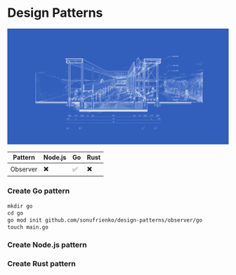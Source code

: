 # Design Patterns

![Design Patterns](design-patterns.jpeg)

| Pattern  | Node.js | Go  | Rust |
| -------- | ------- | --- | ---- |
| Observer | ✖️      | ✅  | ✖️   |

### Create Go pattern

```
mkdir go
cd go
go mod init github.com/sonufrienko/design-patterns/observer/go
touch main.go
```

### Create Node.js pattern

### Create Rust pattern
